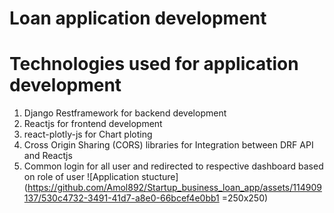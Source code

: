 # Loan application development

# Technologies used for application development
1) Django Restframework for backend development
2) Reactjs for frontend development
3) react-plotly-js for Chart ploting
4) Cross Origin Sharing (CORS) libraries for Integration between DRF API and Reactjs
5) Common login for all user and redirected to respective dashboard based on role of user
![Application stucture](https://github.com/Amol892/Startup_business_loan_app/assets/114909137/530c4732-3491-41d7-a8e0-66bcef4e0bb1 =250x250)
